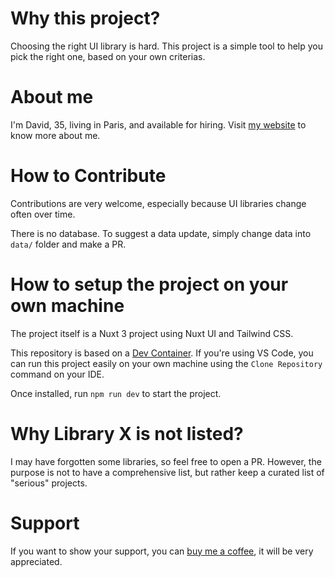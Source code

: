 # Why this project?

Choosing the right UI library is hard. This project is a simple tool to help you pick the right one, based on your own criterias.

# About me

I'm David, 35, living in Paris, and available for hiring.
Visit [my website](https://david-dahan.com) to know more about me.

# How to Contribute

Contributions are very welcome, especially because UI libraries change often over time.

There is no database. To suggest a data update, simply change data into `data/` folder and make a PR.

# How to setup the project on your own machine

The project itself is a Nuxt 3 project using Nuxt UI and Tailwind CSS.

This repository is based on a [Dev Container](https://code.visualstudio.com/docs/devcontainers/containers). If you're using VS Code, you can run this project easily on your own machine using the `Clone Repository` command on your IDE.

Once installed, run `npm run dev` to start the project.

# Why Library X is not listed?

I may have forgotten some libraries, so feel free to open a PR. However, the purpose is not to have a comprehensive list, but rather keep a curated list of "serious" projects.

# Support

If you want to show your support, you can [buy me a coffee](https://www.buymeacoffee.com/ddahan), it will be very appreciated.
